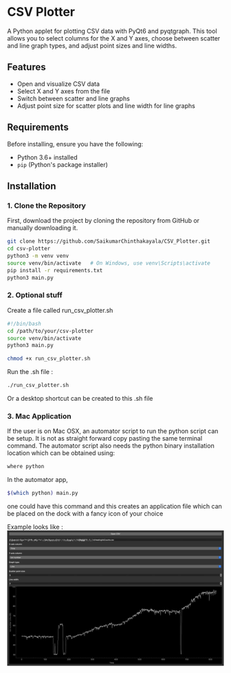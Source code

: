 # CSV Plotter

A Python applet for plotting CSV data with PyQt6 and pyqtgraph. This tool allows you to select columns for the X and Y axes, choose between scatter and line graph types, and adjust point sizes and line widths.

## Features
- Open and visualize CSV data
- Select X and Y axes from the file
- Switch between scatter and line graphs
- Adjust point size for scatter plots and line width for line graphs

## Requirements
Before installing, ensure you have the following:
- Python 3.6+ installed
- `pip` (Python's package installer)

## Installation

### 1. Clone the Repository
First, download the project by cloning the repository from GitHub or manually downloading it.

```bash
git clone https://github.com/SaikumarChinthakayala/CSV_Plotter.git
cd csv-plotter
python3 -m venv venv
source venv/bin/activate   # On Windows, use venv\Scripts\activate
pip install -r requirements.txt
python3 main.py
```

### 2. Optional stuff
Create a file called run_csv_plotter.sh

```bash
#!/bin/bash
cd /path/to/your/csv-plotter
source venv/bin/activate
python3 main.py
```

```bash
chmod +x run_csv_plotter.sh
```

Run the .sh file :

```bash
./run_csv_plotter.sh
```

Or a desktop shortcut can be created to this .sh file
### 3. Mac Application
If the user is on Mac OSX, an automator script to run the python script can be setup. 
It is not as straight forward copy pasting the same terminal command. The automator script also needs the python binary installation
location which can be obtained using:
```bash
where python
```

In the automator app, 
```bash
$(which python) main.py 
```

one could have this command and this creates an application file which can be placed on the dock with a fancy icon of your choice



Example looks like :
![alt text](https://github.com/SaikumarChinthakayala/CSV_Plotter/blob/master/examples/ex1.png)
